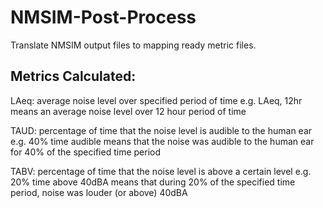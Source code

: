 # NMSIM-Post-Process
Translate NMSIM output files to mapping ready metric files.

## Metrics Calculated:
LAeq: average noise level over specified period of time
e.g. LAeq, 12hr means an average noise level over 12 hour period of time

TAUD: percentage of time that the noise level is audible to the human ear
e.g. 40% time audible means that the noise was audible to the human ear for 40% of the specified time period

TABV: percentage of time that the noise level is above a certain level
e.g. 20% time above 40dBA means that during 20% of the specified time period, noise was louder (or above) 40dBA
